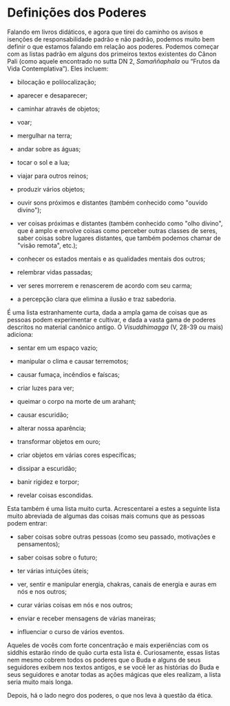 # Definições dos Poderes

Falando em livros didáticos, e agora que tirei do caminho os avisos e isenções de responsabilidade padrão e não padrão, podemos muito bem definir o que estamos falando em relação aos poderes. Podemos começar com as listas padrão em alguns dos primeiros textos existentes do Cânon Pali (como aquele encontrado no sutta DN 2, _Samaññaphala_ ou “Frutos da Vida Contemplativa”). Eles incluem:

 - bilocação e polilocalização;

 - aparecer e desaparecer;

 - caminhar através de objetos;

 - voar;

 - mergulhar na terra;

 - andar sobre as águas;

 - tocar o sol e a lua;

 - viajar para outros reinos;

 - produzir vários objetos;

 - ouvir sons próximos e distantes (também conhecido como "ouvido divino");

 - ver coisas próximas e distantes (também conhecido como "olho divino", que é amplo e envolve coisas como perceber outras classes de seres, saber coisas sobre lugares distantes, que também podemos chamar de "visão remota", etc.);

 - conhecer os estados mentais e as qualidades mentais dos outros;

 - relembrar vidas passadas;

 - ver seres morrerem e renascerem de acordo com seu carma;

 - a percepção clara que elimina a ilusão e traz sabedoria.

É uma lista estranhamente curta, dada a ampla gama de coisas que as pessoas podem experimentar e cultivar, e dada a vasta gama de poderes descritos no material canônico antigo. O _Visuddhimagga_ (V, 28-39 ou mais) adiciona:

 - sentar em um espaço vazio;

 - manipular o clima e causar terremotos;

 - causar fumaça, incêndios e faíscas;

 - criar luzes para ver;

 - queimar o corpo na morte de um arahant;

 - causar escuridão;

 - alterar nossa aparência;

 - transformar objetos em ouro;

 - criar objetos em várias cores específicas;

 - dissipar a escuridão;

 - banir rigidez e torpor;

 - revelar coisas escondidas.

Esta também é uma lista muito curta. Acrescentarei a estes a seguinte lista muito abreviada de algumas das coisas mais comuns que as pessoas podem entrar:

 - saber coisas sobre outras pessoas (como seu passado, motivações e pensamentos);

 - saber coisas sobre o futuro;

 - ter várias intuições úteis;

 - ver, sentir e manipular energia, chakras, canais de energia e auras em nós e nos outros;

 - curar várias coisas em nós e nos outros;

 - enviar e receber mensagens de várias maneiras;

 - influenciar o curso de vários eventos.

Aqueles de vocês com forte concentração e mais experiências com os siddhis estarão rindo de quão curta esta lista é. Curiosamente, essas listas nem mesmo cobrem todos os poderes que o Buda e alguns de seus seguidores exibem nos textos antigos, e se você ler as histórias do Buda e seus seguidores e anotar todas as ações mágicas que eles realizam, a lista seria muito mais longa.

Depois, há o lado negro dos poderes, o que nos leva à questão da ética.
